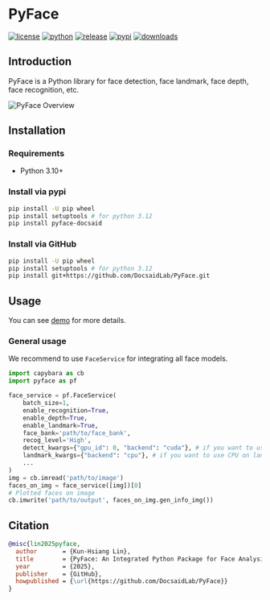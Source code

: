 # PyFace

[![license](https://img.shields.io/badge/license-Apache%202-dfd.svg)](./LICENSE)
[![python](https://img.shields.io/badge/python-3.10+-aff.svg)](./pyproject.toml)
[![release](https://img.shields.io/github/v/release/DocsaidLab/PyFace?color=ffa)](https://github.com/DocsaidLab/PyFace/releases)
[![pypi](https://img.shields.io/pypi/v/pyface-docsaid.svg)](https://pypi.org/project/pyface-docsaid/)
[![downloads](https://img.shields.io/pypi/dm/pyface-docsaid?color=9cf)](https://pypi.org/project/pyface-docsaid/)

## Introduction

PyFace is a Python library for face detection, face landmark, face depth, face recognition, etc.

![PyFace Overview](https://media.githubusercontent.com/media/DocsaidLab/PyFace/refs/heads/main/docs/teaser.jpg)

## Installation

### Requirements

- Python 3.10+

### Install via pypi

```bash
pip install -U pip wheel
pip install setuptools # for python 3.12
pip install pyface-docsaid
```

### Install via GitHub

```bash
pip install -U pip wheel
pip install setuptools # for python 3.12
pip install git+https://github.com/DocsaidLab/PyFace.git
```

## Usage

You can see [demo](demo) for more details.

### General usage

We recommend to use `FaceService` for integrating all face models.

```python
import capybara as cb
import pyface as pf

face_service = pf.FaceService(
    batch_size=1,
    enable_recognition=True,
    enable_depth=True,
    enable_landmark=True,
    face_bank='path/to/face_bank',
    recog_level='High',
    detect_kwargs={"gpu_id": 0, "backend": "cuda"}, # if you want to use GPU on detection
    landmark_kwargs={"backend": "cpu"}, # if you want to use CPU on landmark
    ...
)
img = cb.imread('path/to/image')
faces_on_img = face_service([img])[0]
# Plotted faces on image
cb.imwrite('path/to/output', faces_on_img.gen_info_img())
```

## Citation

```bibtex
@misc{lin2025pyface,
  author       = {Kun-Hsiang Lin},
  title        = {PyFace: An Integrated Python Package for Face Analysis},
  year         = {2025},
  publisher    = {GitHub},
  howpublished = {\url{https://github.com/DocsaidLab/PyFace}}
}
```
